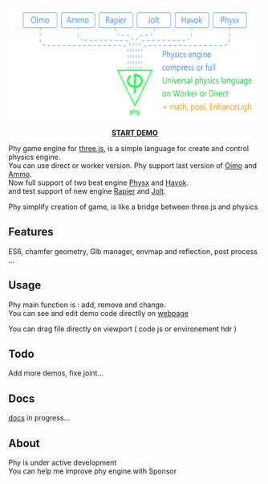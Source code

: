 <p align="center"><a href="https://lo-th.github.io/phy/"><img src="./assets/icons/phy_map.png" alt="START DEMOt" width="600" height="240"/></a><br><a href="https://lo-th.github.io/phy/"><b>START DEMO</b></a></p>

Phy game engine for <a href="https://github.com/mrdoob/three.js">three.js</a>, is a simple language for create and control physics engine.<br>
You can use direct or worker version. Phy support last version of <a href="https://github.com/saharan/OimoPhysics/">Oimo</a> and <a href="https://github.com/kripken/ammo.js">Ammo</a>.<br>
Now full support of two best engine <a href="https://github.com/fabmax/physx-js-webidl">Physx</a> and <a href="https://github.com/BabylonJS/Babylon.js">Havok</a>.<br>
and test support of new engine <a href="https://github.com/dimforge/rapier.js">Rapier</a> and <a href="https://github.com/jrouwe/JoltPhysics.js">Jolt</a>.

Phy simplify creation of game, is like a bridge between three.js and physics 

## Features

ES6, chamfer geometry, Glb manager, envmap and reflection, post process ...

## Usage

Phy main function is : add, remove and change.<br>
You can see and edit demo code directlly on <a href="https://lo-th.github.io/phy/">webpage</a> 

You can drag file directly on viewport ( code js or environement hdr ) 

## Todo

Add more demos, fixe joint...

## Docs

<a href="https://lo-th.github.io/phy/docs/index.html#manual/Welcome">docs</a> in progress...

## About

Phy is under active development<br>
You can help me improve phy engine with Sponsor

